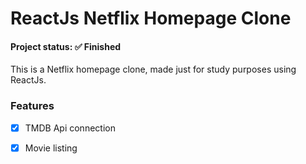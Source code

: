 # ReactJs Netflix Homepage Clone

<h4> Project status: ✅ Finished </h4>

This is a Netflix homepage clone, made just for study purposes using ReactJs.

### Features

- [x] TMDB Api connection
- [x] Movie listing


